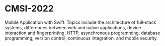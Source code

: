 # CMSI-2022
Mobile Application with Swift. Topics include the architecture of full-stack systems, differences between web and native applications, device interaction and fingerprinting, HTTP, asynchronous programming, database programming, version control, continuous integration, and mobile security.
